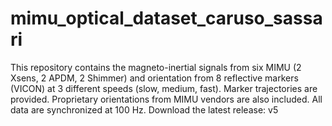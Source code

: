 # mimu_optical_dataset_caruso_sassari
This repository contains the magneto-inertial signals from six MIMU (2 Xsens, 2 APDM, 2 Shimmer) and orientation from 8 reflective markers (VICON) at 3 different speeds (slow, medium, fast). Marker trajectories are provided. Proprietary orientations from MIMU vendors are also included. All data are synchronized at 100 Hz.
Download the latest release: v5
